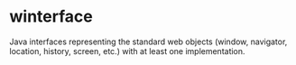 winterface
==========

Java interfaces representing the standard web objects (window, navigator, location, history, screen, etc.) with at least one implementation.